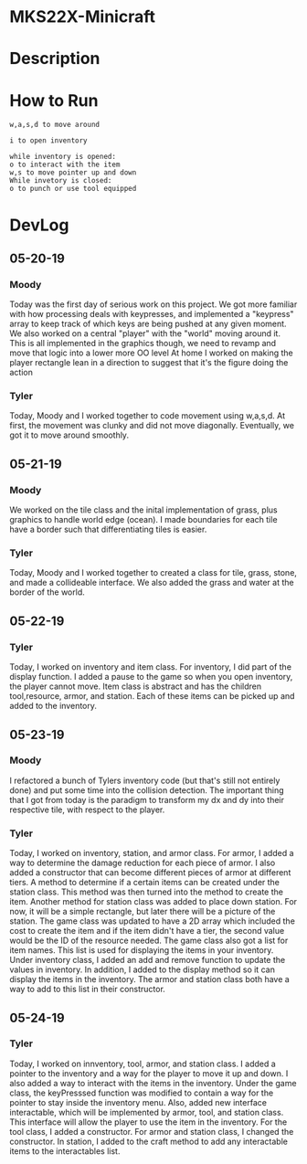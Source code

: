 # MKS22X-Minicraft

# Description 



# How to Run 
```
w,a,s,d to move around
```
```
i to open inventory
```
```
while inventory is opened: 
o to interact with the item 
w,s to move pointer up and down 
While invetory is closed: 
o to punch or use tool equipped
```
# DevLog

## 05-20-19
### Moody
Today was the first day of serious work on this project. We got more familiar
with how processing deals with keypresses, and implemented a "keypress" array to
keep track of which keys are being pushed at any given moment. We also worked on
a central "player" with the "world" moving around it. This is all implemented in
the graphics though, we need to revamp and move that logic into a lower more OO level
At home I worked on making the player rectangle lean in a direction to suggest that
it's the figure doing the action
### Tyler 
Today, Moody and I worked together to code movement using w,a,s,d. At first, the movement was clunky and did not move diagonally. Eventually, we got it to move around smoothly.

## 05-21-19
### Moody
We worked on the tile class and the inital implementation of grass, plus
graphics to handle world edge (ocean). I made boundaries for each tile have a
border such that differentiating tiles is easier.
### Tyler 
Today, Moody and I worked together to created a class for tile, grass, stone, and made a collideable interface. We also added the grass and water at the border of the world.

## 05-22-19
### Tyler
Today, I worked on inventory and item class. For inventory, I did part of the display function. I added a pause to the game so when you open inventory, the player cannot move. Item class is abstract and has the children tool,resource, armor, and station. Each of these items can be picked up and added to the inventory.

## 05-23-19
### Moody 
I refactored a bunch of Tylers inventory code (but that's still not entirely done)
and put some time into the collision detection. The important thing that I got from
today is the paradigm to transform my dx and dy into their respective tile, with
respect to the player.
### Tyler 
Today, I worked on inventory, station, and armor class. For armor, I added a way
to determine the damage reduction for each piece of armor. I also added a constructor
that can become different pieces of armor at different tiers. A method to determine
if a certain items can be created under the station class. This method was then
turned into the method to create the item. Another method for station class was
added to place down station. For now, it will be a simple rectangle, but later
there will be a picture of the station. The game class was updated to have a 2D
array which included the cost to create the item and if the item didn't have a tier,
the second value would be the ID of the resource needed. The game class also got
a list for item names. This list is used for displaying the items in your inventory.
Under inventory class, I added an add and remove function to update the values in
inventory. In addition, I added to the display method so it can display the items
in the inventory. The armor and station class both have a way to add to this list
in their constructor.

## 05-24-19
### Tyler
Today, I worked on innventory, tool, armor, and station class. I added a pointer to the inventory and a way for the player to move it up and down. I also added a way to interact with the items in the inventory. Under the game class, the keyPresssed function was modified to contain a way for the pointer to stay inside the inventory menu. Also, added new interface interactable, which will be implemented by armor, tool, and station class. This interface will allow the player to use the item in the inventory. For the tool class, I added a constructor. For armor and station class, I changed the constructor. In station, I added to the craft method to add any interactable items to the interactables list. 
